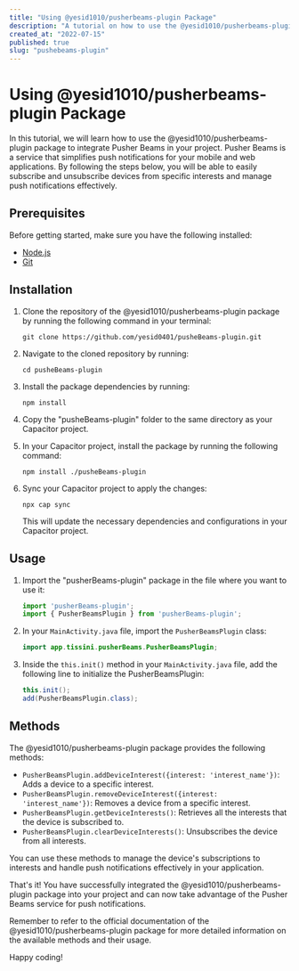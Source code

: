 ```yaml
---
title: "Using @yesid1010/pusherbeams-plugin Package"
description: "A tutorial on how to use the @yesid1010/pusherbeams-plugin package to integrate Pusher Beams in your project."
created_at: "2022-07-15"
published: true
slug: "pushebeams-plugin"
---
```


# Using @yesid1010/pusherbeams-plugin Package

In this tutorial, we will learn how to use the @yesid1010/pusherbeams-plugin package to integrate Pusher Beams in your project. Pusher Beams is a service that simplifies push notifications for your mobile and web applications. By following the steps below, you will be able to easily subscribe and unsubscribe devices from specific interests and manage push notifications effectively.

## Prerequisites

Before getting started, make sure you have the following installed:

- [Node.js](https://nodejs.org)
- [Git](https://git-scm.com)

## Installation

1. Clone the repository of the @yesid1010/pusherbeams-plugin package by running the following command in your terminal:

   ```
   git clone https://github.com/yesid0401/pusheBeams-plugin.git
   ```

2. Navigate to the cloned repository by running:

   ```
   cd pusheBeams-plugin
   ```

3. Install the package dependencies by running:

   ```
   npm install
   ```

4. Copy the "pusheBeams-plugin" folder to the same directory as your Capacitor project.

5. In your Capacitor project, install the package by running the following command:

   ```
   npm install ./pusheBeams-plugin
   ```

6. Sync your Capacitor project to apply the changes:

   ```
   npx cap sync
   ```

   This will update the necessary dependencies and configurations in your Capacitor project.

## Usage

1. Import the "pusherBeams-plugin" package in the file where you want to use it:

   ```javascript
   import 'pusherBeams-plugin';
   import { PusherBeamsPlugin } from 'pusherBeams-plugin';
   ```

2. In your `MainActivity.java` file, import the `PusherBeamsPlugin` class:

   ```java
   import app.tissini.pusherBeams.PusherBeamsPlugin;
   ```

3. Inside the `this.init()` method in your `MainActivity.java` file, add the following line to initialize the PusherBeamsPlugin:

   ```java
   this.init();
   add(PusherBeamsPlugin.class);
   ```

## Methods

The @yesid1010/pusherbeams-plugin package provides the following methods:

- `PusherBeamsPlugin.addDeviceInterest({interest: 'interest_name'})`: Adds a device to a specific interest.
- `PusherBeamsPlugin.removeDeviceInterest({interest: 'interest_name'})`: Removes a device from a specific interest.
- `PusherBeamsPlugin.getDeviceInterests()`: Retrieves all the interests that the device is subscribed to.
- `PusherBeamsPlugin.clearDeviceInterests()`: Unsubscribes the device from all interests.

You can use these methods to manage the device's subscriptions to interests and handle push notifications effectively in your application.

That's it! You have successfully integrated the @yesid1010/pusherbeams-plugin package into your project and can now take advantage of the Pusher Beams service for push notifications.

Remember to refer to the official documentation of the @yesid1010/pusherbeams-plugin package for more detailed information on the available methods and their usage.

Happy coding!